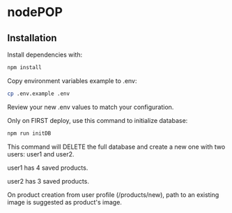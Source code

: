 # nodePOP

## Installation

Install dependencies with:

```sh
npm install
```

Copy environment variables example to .env:
```sh
cp .env.example .env
```

Review your new .env values to match your configuration.

Only on FIRST deploy, use this command to initialize database:

```sh
npm run initDB
```

This command will DELETE the full database and create a new one with two users: user1 and user2.

user1 has 4 saved products.

user2 has 3 saved products.

On product creation from user profile (/products/new), path to an existing image is suggested as product's image.